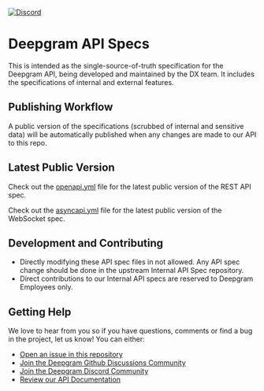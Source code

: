 [![Discord](https://dcbadge.vercel.app/api/server/xWRaCDBtW4?style=flat)](https://discord.gg/xWRaCDBtW4)

# Deepgram API Specs

This is intended as the single-source-of-truth specification for the Deepgram API, being developed and maintained by the DX team. It includes the specifications of internal and external features.

## Publishing Workflow

A public version of the specifications (scrubbed of internal and sensitive data) will be automatically published when any changes are made to our API to this repo.

## Latest Public Version

Check out the [openapi.yml](openapi.yml) file for the latest public version of the REST API spec.

Check out the [asyncapi.yml](asyncapi.yml) file for the latest public version of the WebSocket spec.


## Development and Contributing

* Directly modifying these API spec files in not allowed. Any API spec change should be done in the upstream Internal API Spec repository.
* Direct contributions to our Internal API specs are reserved to Deepgram Employees only.

 ## Getting Help

We love to hear from you so if you have questions, comments or find a bug in the project, let us know! You can either:

- [Open an issue in this repository](https://github.com/deepgram/deepgram-api-specs/issues/new)
- [Join the Deepgram Github Discussions Community](https://github.com/orgs/deepgram/discussions)
- [Join the Deepgram Discord Community](https://discord.gg/xWRaCDBtW4)
- [Review our API Documentation](https://developers.deepgram.com/reference/deepgram-api-overview)

